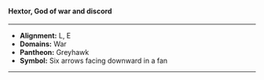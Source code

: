 #### Hextor, God of war and discord
___

- **Alignment:** L, E
- **Domains:** War
- **Pantheon:** Greyhawk
- **Symbol:** Six arrows facing downward in a fan
___
